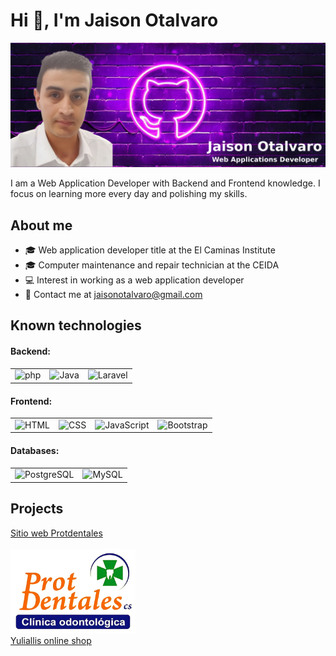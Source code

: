 
<h1>Hi 👋, I'm Jaison Otalvaro</h1>
<!--
**JaisonOtalvaro/JaisonOtalvaro** is a ✨ _special_ ✨ repository because its `README.md` (this file) appears on your GitHub profile.-->
<img alt="background" src="https://raw.githubusercontent.com/JaisonOtalvaro/JaisonOtalvaro/main/bg_profile.png">
<p>I am a Web Application Developer with Backend and Frontend knowledge. I focus on learning more every day and polishing my skills.</p>
<h2>About me</h2>
<ul>
<li>🎓 Web application developer title at the El Caminas Institute</li>
<li>🎓 Computer maintenance and repair technician at the CEIDA</li>
<li>💻 Interest in working as a web application developer</li>
<li>📧 Contact me at <a href="mailto:jaisonotalvaro@gmail.com">jaisonotalvaro@gmail.com</a></li>
</ul>
<h2>Known technologies</h2>
<h4>Backend:</h4>
<table>
<tr>
<td><img width="50" src="https://user-images.githubusercontent.com/25181517/183570228-6a040b9f-3ddf-47a2-a201-743121dac664.png" alt="php" title="php"/></td>
<td><img width="50" src="https://user-images.githubusercontent.com/25181517/117201156-9a724800-adec-11eb-9a9d-3cd0f67da4bc.png" alt="Java" title="Java"/></td>
<td><img width="50" src="https://github.com/marwin1991/profile-technology-icons/assets/25181517/afcf1c98-544e-41fb-bf44-edba5e62809a" alt="Laravel" title="Laravel"/></td>
</tr>
</table>
<h4>Frontend:</h4>
<table>
<tr>
<td><img width="50" src="https://user-images.githubusercontent.com/25181517/192158954-f88b5814-d510-4564-b285-dff7d6400dad.png" alt="HTML" title="HTML"/></td>
<td><img width="50" src="https://user-images.githubusercontent.com/25181517/183898674-75a4a1b1-f960-4ea9-abcb-637170a00a75.png" alt="CSS" title="CSS"/></td>
<td><img width="50" src="https://user-images.githubusercontent.com/25181517/117447155-6a868a00-af3d-11eb-9cfe-245df15c9f3f.png" alt="JavaScript" title="JavaScript"/></td>
<td><img width="50" src="https://user-images.githubusercontent.com/25181517/183898054-b3d693d4-dafb-4808-a509-bab54cf5de34.png" alt="Bootstrap" title="Bootstrap"/></td>
</tr>
</table>
<h4>Databases:</h4>
<table>
<tr>
<td><img width="50" src="https://user-images.githubusercontent.com/25181517/117208740-bfb78400-adf5-11eb-97bb-09072b6bedfc.png" alt="PostgreSQL" title="PostgreSQL"/></td>
<td><img width="50" src="https://user-images.githubusercontent.com/25181517/183896128-ec99105a-ec1a-4d85-b08b-1aa1620b2046.png" alt="MySQL" title="MySQL"/></td>
</tr>
</table>
<h2>Projects</h2>
<a href="https://www.protdentales.com">Sitio web Protdentales</a><br><br>
<a href="https://www.protdentales.com"><img width="200" alt="Protdentales" src="https://raw.githubusercontent.com/JaisonOtalvaro/JaisonOtalvaro/main/logo.png"></a><br>
<a href="https://www.yuliallis.com">Yuliallis online shop</a><br><br>

















